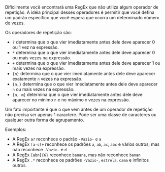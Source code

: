 <p>
Dificilmente voc&ecirc; encontrar&aacute; uma RegEx que n&atilde;o utiliza algum operador de repeti&ccedil;&atilde;o. A id&eacute;ia principal desses
operadores &eacute; permitir que voc&ecirc; defina um padr&atilde;o espec&iacute;fico que voc&ecirc; espera que ocorra um determinado n&uacute;mero
de vezes.
</p>
<p>
Os operadores de repeti&ccedil;&atilde;o s&atilde;o:
<ul>
	<li><code>?</code> determina que o que vier imediatamente antes dele deve aparecer 0 ou 1 vez na express&atilde;o.</li>
	<li><code>*</code> determina que o que vier imediatamente antes dele deve aparecer 0 ou mais vezes na express&atilde;o.</li>
	<li><code>+</code> determina que o que vier imediatamente antes dele deve aparecer 1 ou mais vezes na express&atilde;o.</li>
	<li><code>{n}</code> determina que o que vier imediatamente antes dele deve aparecer exatamente <code>n</code> vezes na express&atilde;o.</li>
	<li><code>{n,}</code> determina que o que vier imediatamente antes dele deve aparecer <code>n</code> ou mais vezes na express&atilde;o.</li>
	<li><code>{n, m}</code> determina que o que vier imediatamente antes dele deve aparecer no m&iacute;nimo <code>n</code> e no m&aacute;ximo <code>m</code> vezes na express&atilde;o.</li>
</ul>
</p>
<p>
Um fato importante &eacute; que o que vem antes de um operador de repeti&ccedil;&atilde;o n&atilde;o precisa ser apenas 1 caractere. Pode ser uma classe
de caracteres ou qualquer outra forma de agrupamento.
</p>
<p>
Exemplos:
<ul>
	<li>A RegEx <code>a?</code> reconhece o padr&atilde;o <code>-Vazio-</code> e <code>a</code>
	<li>A RegEx <code>[a-c]+</code> reconhece os padr&otilde;es <code>a</code>, <code>ab</code>, <code>ac</code>, <code>abc</code> e v&aacute;rios outros, mas n&atilde;o reconhece <code>-Vazio-</code> e <code>d</code>
	<li>A RegEx <code>[abn]{6}</code> reconhece <code>banana</code>, mas n&atilde;o reconhece <code>banan</code>
	<li>A RegEx <code>.*</code> reconhece os padr&otilde;es <code>-Vazio-</code>, <code>estrela</code>, <code>cama</code> e infinitos outros.
</ul> 
 </p>